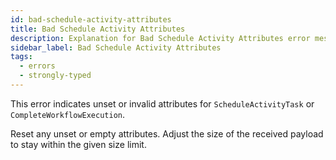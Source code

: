 ```yaml
---
id: bad-schedule-activity-attributes
title: Bad Schedule Activity Attributes
description: Explanation for Bad Schedule Activity Attributes error message, and how to fix it.
sidebar_label: Bad Schedule Activity Attributes
tags:
  - errors
  - strongly-typed
---
```


This error indicates unset or invalid attributes for `ScheduleActivityTask` or `CompleteWorkflowExecution`.

Reset any unset or empty attributes.
Adjust the size of the received payload to stay within the given size limit.

